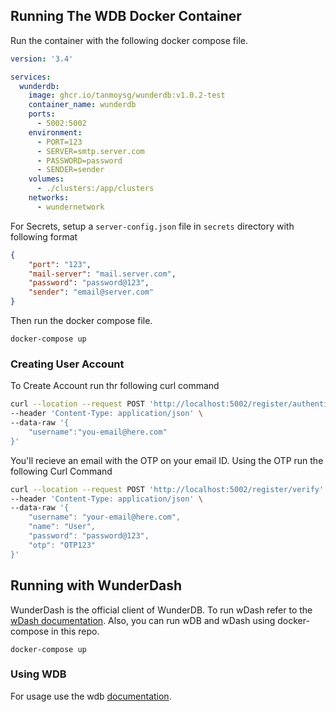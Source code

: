 ## Running The WDB Docker Container

Run the container with the following docker compose file.

```yml
version: '3.4'

services:
  wunderdb:
    image: ghcr.io/tanmoysg/wunderdb:v1.0.2-test
    container_name: wunderdb
    ports:
      - 5002:5002
    environment:
      - PORT=123
      - SERVER=smtp.server.com
      - PASSWORD=password
      - SENDER=sender
    volumes:
      - ./clusters:/app/clusters
    networks:
      - wundernetwork
```

For Secrets, setup a `server-config.json` file in `secrets` directory with following format
```json
{
    "port": "123",
    "mail-server": "mail.server.com",
    "password": "password@123",
    "sender": "email@server.com"
}
```

Then run the docker compose file.
```
docker-compose up
```

### Creating User Account

To Create Account run thr following curl command
```sh
curl --location --request POST 'http://localhost:5002/register/authenticate' \
--header 'Content-Type: application/json' \
--data-raw '{
    "username":"you-email@here.com"
}'
```

You'll recieve an email with the OTP on your email ID. Using the OTP run the following Curl Command
```sh
curl --location --request POST 'http://localhost:5002/register/verify' \
--header 'Content-Type: application/json' \
--data-raw '{
    "username": "your-email@here.com",
    "name": "User",
    "password": "password@123",
    "otp": "OTP123"
}'
```

## Running with WunderDash

WunderDash is the official client of WunderDB. To run wDash refer to the [wDash documentation](https://github.com/TanmoySG/wunderDash). Also, you can run wDB and wDash using docker-compose in this repo.

```shell
docker-compose up
```

### Using WDB

For usage use the wdb [documentation](./documentation.md).